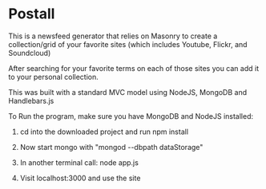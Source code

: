 # Postall

This is a newsfeed generator that relies on Masonry to create a collection/grid of your favorite sites (which includes Youtube, Flickr, and Soundcloud)

After searching for your favorite terms on each of those sites you can add it to your personal collection.

This was built with a standard MVC model using NodeJS, MongoDB and Handlebars.js

To Run the program, make sure you have MongoDB and NodeJS installed:

1) cd into the downloaded project and run npm install

2) Now start mongo with "mongod --dbpath dataStorage"

2) In another terminal call: node app.js

3) Visit localhost:3000 and use the site
